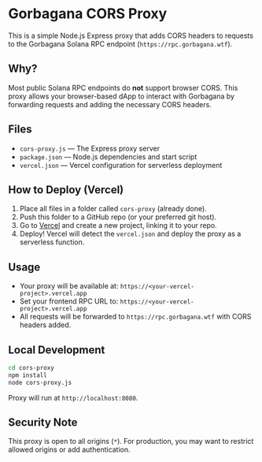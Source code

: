 # Gorbagana CORS Proxy

This is a simple Node.js Express proxy that adds CORS headers to requests to the Gorbagana Solana RPC endpoint (`https://rpc.gorbagana.wtf`).

## Why?
Most public Solana RPC endpoints do **not** support browser CORS. This proxy allows your browser-based dApp to interact with Gorbagana by forwarding requests and adding the necessary CORS headers.

## Files
- `cors-proxy.js` — The Express proxy server
- `package.json` — Node.js dependencies and start script
- `vercel.json` — Vercel configuration for serverless deployment

## How to Deploy (Vercel)
1. Place all files in a folder called `cors-proxy` (already done).
2. Push this folder to a GitHub repo (or your preferred git host).
3. Go to [Vercel](https://vercel.com/) and create a new project, linking it to your repo.
4. Deploy! Vercel will detect the `vercel.json` and deploy the proxy as a serverless function.

## Usage
- Your proxy will be available at: `https://<your-vercel-project>.vercel.app`
- Set your frontend RPC URL to: `https://<your-vercel-project>.vercel.app`
- All requests will be forwarded to `https://rpc.gorbagana.wtf` with CORS headers added.

## Local Development
```bash
cd cors-proxy
npm install
node cors-proxy.js
```
Proxy will run at `http://localhost:8080`.

## Security Note
This proxy is open to all origins (`*`). For production, you may want to restrict allowed origins or add authentication. 